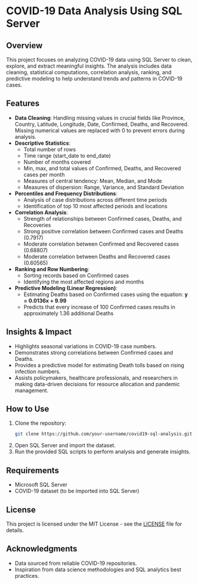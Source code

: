 # COVID-19 Data Analysis Using SQL Server

## Overview
This project focuses on analyzing COVID-19 data using SQL Server to clean, explore, and extract meaningful insights. The analysis includes data cleaning, statistical computations, correlation analysis, ranking, and predictive modeling to help understand trends and patterns in COVID-19 cases.

## Features
- **Data Cleaning**: Handling missing values in crucial fields like Province, Country, Latitude, Longitude, Date, Confirmed, Deaths, and Recovered. Missing numerical values are replaced with 0 to prevent errors during analysis.
- **Descriptive Statistics**:
  - Total number of rows
  - Time range (start_date to end_date)
  - Number of months covered
  - Min, max, and total values of Confirmed, Deaths, and Recovered cases per month
  - Measures of central tendency: Mean, Median, and Mode
  - Measures of dispersion: Range, Variance, and Standard Deviation
- **Percentiles and Frequency Distributions**:
  - Analysis of case distributions across different time periods
  - Identification of top 10 most affected periods and locations
- **Correlation Analysis**:
  - Strength of relationships between Confirmed cases, Deaths, and Recoveries
  - Strong positive correlation between Confirmed cases and Deaths (0.7917)
  - Moderate correlation between Confirmed and Recovered cases (0.68807)
  - Moderate correlation between Deaths and Recovered cases (0.60565)
- **Ranking and Row Numbering**:
  - Sorting records based on Confirmed cases
  - Identifying the most affected regions and months
- **Predictive Modeling (Linear Regression)**:
  - Estimating Deaths based on Confirmed cases using the equation: **y = 0.0136x + 9.99**
  - Predicts that every increase of 100 Confirmed cases results in approximately 1.36 additional Deaths

## Insights & Impact
- Highlights seasonal variations in COVID-19 case numbers.
- Demonstrates strong correlations between Confirmed cases and Deaths.
- Provides a predictive model for estimating Death tolls based on rising infection numbers.
- Assists policymakers, healthcare professionals, and researchers in making data-driven decisions for resource allocation and pandemic management.

## How to Use
1. Clone the repository:
   ```sh
   git clone https://github.com/your-username/covid19-sql-analysis.git
   ```
2. Open SQL Server and import the dataset.
3. Run the provided SQL scripts to perform analysis and generate insights.

## Requirements
- Microsoft SQL Server
- COVID-19 dataset (to be imported into SQL Server)

## License
This project is licensed under the MIT License - see the [LICENSE](LICENSE) file for details.

## Acknowledgments
- Data sourced from reliable COVID-19 repositories.
- Inspiration from data science methodologies and SQL analytics best practices.
